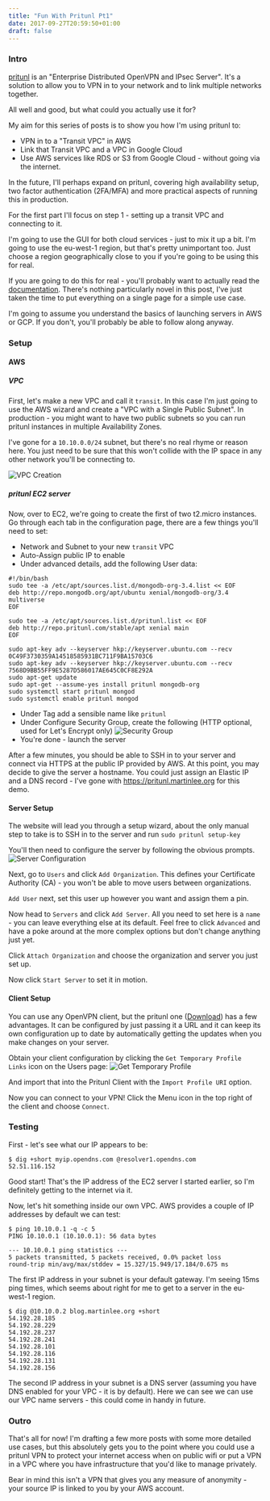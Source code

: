 ```yaml
---
title: "Fun With Pritunl Pt1"
date: 2017-09-27T20:59:50+01:00
draft: false
---
```


### Intro
[pritunl](http://pritunl.com) is an "Enterprise Distributed OpenVPN and IPsec Server". It's a solution to allow you to VPN in to your network and to link multiple networks together.

All well and good, but what could you actually use it for?

My aim for this series of posts is to show you how I'm using pritunl to:

  * VPN in to a "Transit VPC" in AWS
  * Link that Transit VPC and a VPC in Google Cloud
  * Use AWS services like RDS or S3 from Google Cloud - without going via the internet.

In the future, I'll perhaps expand on pritunl, covering high availability setup, two factor authentication (2FA/MFA) and more practical aspects of running this in production.

For the first part I'll focus on step 1 - setting up a transit VPC and connecting to it.

I'm going to use the GUI for both cloud services - just to mix it up a bit. I'm going to use the eu-west-1 region, but that's pretty unimportant too. Just choose a region geographically close to you if you're going to be using this for real.

If you are going to do this for real - you'll probably want to actually read the [documentation](https://docs.pritunl.com/docs). There's nothing particularly novel in this post, I've just taken the time to put everything on a single page for a simple use case.


I'm going to assume you understand the basics of launching servers in AWS or GCP. If you don't, you'll probably be able to follow along anyway.

### Setup

#### AWS
##### VPC
First, let's make a new VPC and call it `transit`. In this case I'm just going to use the AWS wizard and create a "VPC with a Single Public Subnet". In production - you might want to have two public subnets so you can run pritunl instances in multiple Availability Zones.

I've gone for a `10.10.0.0/24` subnet, but there's no real rhyme or reason here. You just need to be sure that this won't collide with the IP space in any other network you'll be connecting to.

![VPC Creation](/images/transit-vpc-creation.png)

##### pritunl EC2 server
Now, over to EC2, we're going to create the first of two t2.micro instances. Go through each tab in the configuration page, there are a few things you'll need to set:

  * Network and Subnet to your new `transit` VPC
  * Auto-Assign public IP to enable
  * Under advanced details, add the following User data:

```
#!/bin/bash
sudo tee -a /etc/apt/sources.list.d/mongodb-org-3.4.list << EOF
deb http://repo.mongodb.org/apt/ubuntu xenial/mongodb-org/3.4 multiverse
EOF

sudo tee -a /etc/apt/sources.list.d/pritunl.list << EOF
deb http://repo.pritunl.com/stable/apt xenial main
EOF

sudo apt-key adv --keyserver hkp://keyserver.ubuntu.com --recv 0C49F3730359A14518585931BC711F9BA15703C6
sudo apt-key adv --keyserver hkp://keyserver.ubuntu.com --recv 7568D9BB55FF9E5287D586017AE645C0CF8E292A
sudo apt-get update
sudo apt-get --assume-yes install pritunl mongodb-org
sudo systemctl start pritunl mongod
sudo systemctl enable pritunl mongod
```

  * Under Tag add a sensible name like `pritunl`
  * Under Configure Security Group, create the following (HTTP optional, used for Let's Encrypt only)
![Security Group](/images/pritunl-security-group.png)
  * You're done - launch the server

After a few minutes, you should be able to SSH in to your server and connect via HTTPS at the public IP provided by AWS. At this point, you may decide to give the server a hostname. You could just assign an Elastic IP and a DNS record - I've gone with https://pritunl.martinlee.org for this demo.

#### Server Setup
The website will lead you through a setup wizard, about the only manual step to take is to SSH in to the server and run `sudo pritunl setup-key`

You'll then need to configure the server by following the obvious prompts.
![Server Configuration](/images/pritunl-service-configuration.png)

Next, go to `Users` and click `Add Organization`. This defines your Certificate Authority (CA) - you won't be able to move users between organizations.

`Add User` next, set this user up however you want and assign them a pin.

Now head to `Servers` and click `Add Server`.  All you need to set here is a `name` - you can leave everything else at its default. Feel free to click `Advanced` and have a poke around at the more complex options but don't change anything just yet.

Click `Attach Organization` and choose the organization and server you just set up.

Now click `Start Server` to set it in motion.

#### Client Setup
You can use any OpenVPN client, but the pritunl one ([Download](https://client.pritunl.com)) has a few advantages. It can be configured by just passing it a URL and it can keep its own configuration up to date by automatically getting the updates when you make changes on your server.

Obtain your client configuration by clicking the `Get Temporary Profile Links` icon on the Users page:
![Get Temporary Profile](/images/get-temporary-profile.png)

And import that into the Pritunl Client with the `Import Profile URI` option.

Now you can connect to your VPN! Click the Menu icon in the top right of the client and choose `Connect`.

### Testing
First - let's see what our IP appears to be:
```
$ dig +short myip.opendns.com @resolver1.opendns.com
52.51.116.152
```

Good start! That's the IP address of the EC2 server I started earlier, so I'm definitely getting to the internet via it.

Now, let's hit something inside our own VPC. AWS provides a couple of IP addresses by default we can test:
```
$ ping 10.10.0.1 -q -c 5
PING 10.10.0.1 (10.10.0.1): 56 data bytes

--- 10.10.0.1 ping statistics ---
5 packets transmitted, 5 packets received, 0.0% packet loss
round-trip min/avg/max/stddev = 15.327/15.949/17.184/0.675 ms
```

The first IP address in your subnet is your default gateway. I'm seeing 15ms ping times, which seems about right for me to get to a server in the eu-west-1 region.

```
$ dig @10.10.0.2 blog.martinlee.org +short
54.192.28.185
54.192.28.229
54.192.28.237
54.192.28.241
54.192.28.101
54.192.28.116
54.192.28.131
54.192.28.156
```

The second IP address in your subnet is a DNS server (assuming you have DNS enabled for your VPC - it is by default).  Here we can see we can use our VPC name servers - this could come in handy in future.

### Outro
That's all for now! I'm drafting a few more posts with some more detailed use cases, but this absolutely gets you to the point where you could use a pritunl VPN to protect your internet access when on public wifi or put a VPN in a VPC where you have infrastructure that you'd like to manage privately.

Bear in mind this isn't a VPN that gives you any measure of anonymity - your source IP is linked to you by your AWS account.
